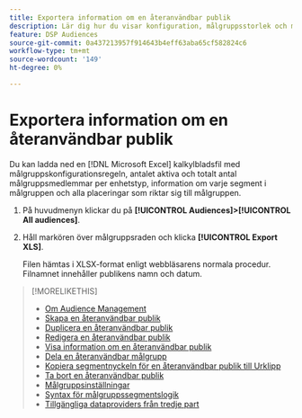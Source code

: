 ```yaml
---
title: Exportera information om en återanvändbar publik
description: Lär dig hur du visar konfiguration, målgruppsstorlek och målgruppsplaceringar för en återanvändbar målgrupp.
feature: DSP Audiences
source-git-commit: 0a437213957f914643b4eff63aba65cf582824c6
workflow-type: tm+mt
source-wordcount: '149'
ht-degree: 0%

---
```


# Exportera information om en återanvändbar publik

Du kan ladda ned en [!DNL Microsoft Excel] kalkylbladsfil med målgruppskonfigurationsregeln, antalet aktiva och totalt antal målgruppsmedlemmar per enhetstyp, information om varje segment i målgruppen och alla placeringar som riktar sig till målgruppen.

1. På huvudmenyn klickar du på **[!UICONTROL Audiences]>[!UICONTROL All audiences]**.

1. Håll markören över målgruppsraden och klicka **[!UICONTROL Export XLS]**.

   Filen hämtas i XLSX-format enligt webbläsarens normala procedur. Filnamnet innehåller publikens namn och datum.

>[!MORELIKETHIS]
>
>* [Om Audience Management](audience-about.md)
>* [Skapa en återanvändbar publik](reusable-audience-create.md)
>* [Duplicera en återanvändbar publik](reusable-audience-duplicate.md)
>* [Redigera en återanvändbar publik](reusable-audience-edit.md)
>* [Visa information om en återanvändbar publik](reusable-audience-view-details.md)
>* [Dela en återanvändbar målgrupp](reusable-audience-share.md)
>* [Kopiera segmentnyckeln för en återanvändbar publik till Urklipp](reusable-audience-clipboard.md)
>* [Ta bort en återanvändbar publik](reusable-audience-delete.md)
>* [Målgruppsinställningar](audience-settings.md)
>* [Syntax för målgruppssegmentslogik](audience-segment-logic-syntax.md)
>* [Tillgängliga dataproviders från tredje part](third-party-data-providers.md)

